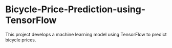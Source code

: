 # Bicycle-Price-Prediction-using-TensorFlow
This project develops a machine learning model using TensorFlow to predict bicycle prices. 

